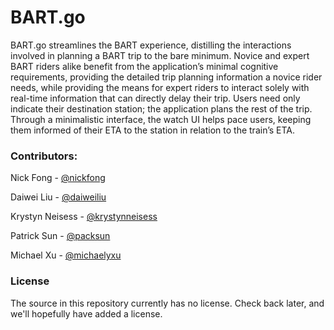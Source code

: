 # BART.go

BART.go streamlines the BART experience, distilling the interactions involved in
planning a BART trip to the bare minimum. Novice and expert BART riders alike
benefit from the application’s minimal cognitive requirements, providing the
detailed trip planning information a novice rider needs, while providing the
means for expert riders to interact solely with real-time information that can
directly delay their trip. Users need only indicate their destination station;
the application plans the rest of the trip. Through a minimalistic interface,
the watch UI helps pace users, keeping them informed of their ETA to the station
in relation to the train’s ETA.

### Contributors:
Nick Fong - [@nickfong](https://github.com/nickfong)

Daiwei Liu - [@daiweiliu](https://github.com/daiweiliu)

Krystyn Neisess - [@krystynneisess](https://github.com/krystynneisess)

Patrick Sun - [@packsun](https://github.com/packsun)

Michael Xu - [@michaelyxu](https://github.com/michaelyxu)

### License
The source in this repository currently has no license.  Check back later, and
we'll hopefully have added a license.
